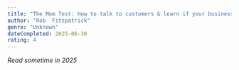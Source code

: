 ```yaml
---
title: "The Mom Test: How to talk to customers & learn if your business is a good idea when everyone is lying to you"
author: "Rob  Fitzpatrick"
genre: "Unknown"
dateCompleted: 2025-06-30
rating: 4
---
```


*Read sometime in 2025*

